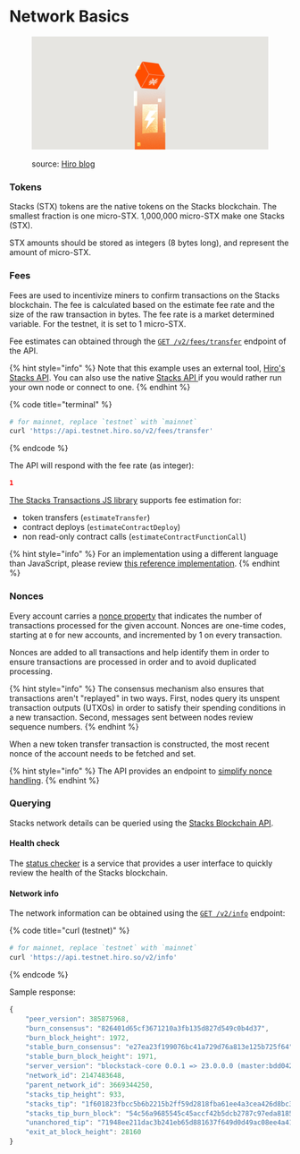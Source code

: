 # Network Basics

<figure><img src="../.gitbook/assets/image (1).png" alt=""><figcaption><p>source: <a href="https://www.hiro.so/blog/understanding-nakamotos-fast-blocks-on-stacks">Hiro blog</a></p></figcaption></figure>

### Tokens

Stacks (STX) tokens are the native tokens on the Stacks blockchain. The smallest fraction is one micro-STX. 1,000,000 micro-STX make one Stacks (STX).

STX amounts should be stored as integers (8 bytes long), and represent the amount of micro-STX.

### Fees

Fees are used to incentivize miners to confirm transactions on the Stacks blockchain. The fee is calculated based on the estimate fee rate and the size of the raw transaction in bytes. The fee rate is a market determined variable. For the testnet, it is set to 1 micro-STX.

Fee estimates can obtained through the [`GET /v2/fees/transfer`](https://docs.hiro.so/api#operation/get_fee_transfer) endpoint of the API.

{% hint style="info" %}
Note that this example uses an external tool, [Hiro's Stacks API](https://www.hiro.so/stacks-api). You can also use the native [Stacks API ](https://app.gitbook.com/u/ZrQItu6D9bMKmf1HfsLTnGc05WZ2)if you would rather run your own node or connect to one.
{% endhint %}

{% code title="terminal" %}
```bash
# for mainnet, replace `testnet` with `mainnet`
curl 'https://api.testnet.hiro.so/v2/fees/transfer'
```
{% endcode %}

The API will respond with the fee rate (as integer):

```json
1
```

[The Stacks Transactions JS library](https://github.com/hirosystems/stacks.js/tree/master/packages/transactions) supports fee estimation for:

* token transfers (`estimateTransfer`)
* contract deploys (`estimateContractDeploy`)
* non read-only contract calls (`estimateContractFunctionCall`)

{% hint style="info" %}
For an implementation using a different language than JavaScript, please review [this reference implementation](https://github.com/hirosystems/stacks.js/blob/master/packages/transactions/src/builders.ts#L97).
{% endhint %}

### Nonces

Every account carries a [nonce property](https://en.wikipedia.org/wiki/Cryptographic_nonce) that indicates the number of transactions processed for the given account. Nonces are one-time codes, starting at `0` for new accounts, and incremented by 1 on every transaction.

Nonces are added to all transactions and help identify them in order to ensure transactions are processed in order and to avoid duplicated processing.

{% hint style="info" %}
The consensus mechanism also ensures that transactions aren't "replayed" in two ways. First, nodes query its unspent transaction outputs (UTXOs) in order to satisfy their spending conditions in a new transaction. Second, messages sent between nodes review sequence numbers.
{% endhint %}

When a new token transfer transaction is constructed, the most recent nonce of the account needs to be fetched and set.

{% hint style="info" %}
The API provides an endpoint to [simplify nonce handling](https://docs.hiro.so/get-started/stacks-blockchain-api#nonce-handling).
{% endhint %}

### Querying

Stacks network details can be queried using the [Stacks Blockchain API](https://docs.hiro.so/get-started/stacks-blockchain-api).

#### Health check

The [status checker](https://status.stacks.org/) is a service that provides a user interface to quickly review the health of the Stacks blockchain.

#### Network info

The network information can be obtained using the [`GET /v2/info`](https://docs.hiro.so/api#operation/get_core_api_info) endpoint:

{% code title="curl (testnet)" %}
```bash
# for mainnet, replace `testnet` with `mainnet`
curl 'https://api.testnet.hiro.so/v2/info'
```
{% endcode %}

Sample response:

```js
{
    "peer_version": 385875968,
    "burn_consensus": "826401d65cf3671210a3fb135d827d549c0b4d37",
    "burn_block_height": 1972,
    "stable_burn_consensus": "e27ea23f199076bc41a729d76a813e125b725f64",
    "stable_burn_block_height": 1971,
    "server_version": "blockstack-core 0.0.1 => 23.0.0.0 (master:bdd042242+, release build, linux [x86_64]",
    "network_id": 2147483648,
    "parent_network_id": 3669344250,
    "stacks_tip_height": 933,
    "stacks_tip": "1f601823fbcc5b6b2215b2ff59d2818fba61ee4a3cea426d8bc3dbb268005d8f",
    "stacks_tip_burn_block": "54c56a9685545c45accf42b5dcb2787c97eda8185a1c794daf9b5a59d4807abc",
    "unanchored_tip": "71948ee211dac3b241eb65d881637f649d0d49ac08ee4a41c29217d3026d7aae",
    "exit_at_block_height": 28160
}
```
